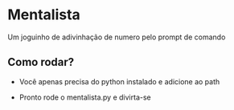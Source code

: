 # Mentalista
Um joguinho de adivinhação de numero pelo prompt de comando

## Como rodar?
- Você apenas precisa do python instalado e adicione ao path

- Pronto rode o mentalista.py e divirta-se
